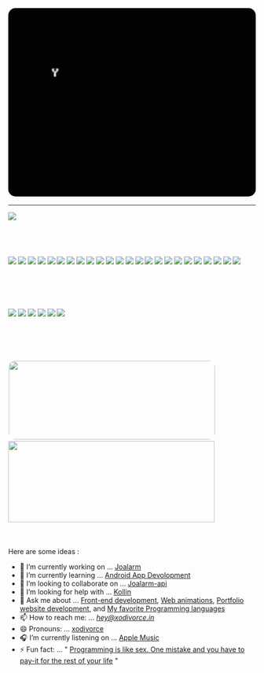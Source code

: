 <!--
**xodivorce/xodivorce** is a ✨ _special_ ✨ repository because its `README.md` (this file) appears on your GitHub profile.
-->

<!--  **Format Badges**
    <img src=" "/>
                    -->

<div class="ReadmeHeader">
   <img style="border-radius: 15px; width: 1000px;" src="./assets/gifs/apple.gif">
    <hr>
</div>
<div class="RedmeBody" style="font-family: 'Lexend Deca', sans-serif; color:#ffffff;">
    <div align="left">
        <img src="https://readme-typing-svg.herokuapp.com?color=ffffff?&font=Lexend+Deca&center=false&vCenter=false&width=500&height=35&lines=⚡+Full+Stack+Web+Developer;📱+iOS+Developer;🎨+UI/UX+Designer;🛠️+DevOps+Expert;🦋+Follow+XODIVORCE+for+more.." />
        <br>
    </div>
    <div align="left">
        <h2>My Tech Stacks:</h2>
        <div>
            <img src="https://img.shields.io/badge/html5-%23E34F26.svg?style=for-the-badge&logo=html5&logoColor=white"/>
            <img src="https://img.shields.io/badge/css3-%231572B6.svg?style=for-the-badge&logo=css3&logoColor=white"/>
            <img src="https://img.shields.io/badge/javascript-%23323330.svg?style=for-the-badge&logo=javascript&logoColor=%23F7DF1E"/>
            <img src="https://img.shields.io/badge/tailwindcss-%2338B2AC.svg?style=for-the-badge&logo=tailwind-css&logoColor=white"/>
            <img src="https://img.shields.io/badge/python-3670A0?style=for-the-badge&logo=python&logoColor=ffdd54"/>
            <img src="https://img.shields.io/badge/swift-F54A2A?style=for-the-badge&logo=swift&logoColor=white"/>
            <img src="https://img.shields.io/badge/c-%2300599C.svg?style=for-the-badge&logo=c&logoColor=white"/>
            <img src="https://img.shields.io/badge/assembly%20script-%23000000.svg?style=for-the-badge&logo=assemblyscript&logoColor=white"/>
            <img src="https://img.shields.io/badge/c++-%2300599C.svg?style=for-the-badge&logo=c%2B%2B&logoColor=white"/>
            <img src="https://img.shields.io/badge/php-%23777BB4.svg?style=for-the-badge&logo=php&logoColor=white"/>
            <img src="https://img.shields.io/badge/typescript-%23007ACC.svg?style=for-the-badge&logo=typescript&logoColor=white"/>
            <img src="https://img.shields.io/badge/mysql-%2300f.svg?style=for-the-badge&logo=mysql&logoColor=white"/>
            <img src="https://img.shields.io/badge/MongoDB-47A248?logo=mongodb&logoColor=fff&style=for-the-badge"/>
            <img src="https://img.shields.io/badge/express.js-%23404d59.svg?style=for-the-badge&logo=express&logoColor=%2361DAFB"/>
            <img src="https://img.shields.io/badge/node.js-6DA55F?style=for-the-badge&logo=node.js&logoColor=white"/>
            <img src="https://img.shields.io/badge/react-%2320232a.svg?style=for-the-badge&logo=react&logoColor=%2361DAFB"/>
            <img src="https://img.shields.io/badge/Next-black?style=for-the-badge&logo=next.js&logoColor=white"/>
            <img src="https://img.shields.io/badge/java-%23ED8B00.svg?style=for-the-badge&logo=openjdk&logoColor=white"/>
            <img src="https://img.shields.io/badge/NPM-%23CB3837.svg?style=for-the-badge&logo=npm&logoColor=white"/>
            <img src="https://img.shields.io/badge/Laravel-FF2D20?logo=laravel&logoColor=fff&style=for-the-badge"/>
            <img src="https://img.shields.io/badge/Apache-D22128?logo=apache&logoColor=fff&style=for-the-badge"/>
            <img src="(https://img.shields.io/badge/kotlin-%237F52FF.svg?style=for-the-badge&logo=kotlin&logoColor=white)">
             <img src="(https://img.shields.io/badge/JWT-black?style=for-the-badge&logo=JSON%20web%20tokens)">
            <img src="https://img.shields.io/badge/git-%23F05033.svg?style=for-the-badge&logo=git&logoColor=white"/>
        </div>
        <br>
        <h2>Operating Systems I Use:</h2>
        <div>
            <img src="https://img.shields.io/badge/mac%20os-000000?style=for-the-badge&logo=macos&logoColor=F0F0F0"/>
            <img src="https://img.shields.io/badge/Windows-0078D6?style=for-the-badge&logo=windows&logoColor=white"/>
            <img src="https://img.shields.io/badge/Arch%20Linux-1793D1?logo=arch-linux&logoColor=fff&style=for-the-badge"/>
            <img src="https://img.shields.io/badge/Android-3DDC84?style=for-the-badge&logo=android&logoColor=white"/>
            <img src="https://img.shields.io/badge/iOS-000000?style=for-the-badge&logo=ios&logoColor=white"/>
            <img src="https://img.shields.io/badge/Kali-268BEE?style=for-the-badge&logo=kalilinux&logoColor=white"/>
        </div>
        <br>
    </div>
    <div class="stats">
        <h2>My GitHub Stats:</h2>
        <a href=http://github-readme-streak-stats.herokuapp.com/demo >
            <img width=420 height=160 style="border-radius: 14px; border: 1px solid white;" src="http://github-readme-streak-stats.herokuapp.com?user=xodivorce&background=0000&border=0000&stroke=fff&ring=38bdf8&fire=ea21c4&currStreakLabel=38bdf8&currStreakNum=ea21c4&sideLabels=ea21c4&sideNums=38bdf8&dates=fff" />
        </a>
        <a href=https://github.com/anuraghazra/github-readme-stats >
            <img width=420 height=165 src="https://github-readme-stats.vercel.app/api?username=xodivorce&bg_color=0000&text_color=38bdf8&title_color=38bdf8&icon_color=ea21c4&show_icons=true&border_color=ffffff&border_radius=16" />
        </a>
    </div>
</div>
<div class="ReadmeFooter">
</div>

<br><br>
Here are some ideas :

- 🔭 I’m currently working on ... [Joalarm](https://github.com/xodivorce/joalarm)
- 🌱 I’m currently learning ... [Android App Devolopment](https://chatgpt.com/share/6862fa6b-46a4-800f-9d49-feec46f7972c)
- 👯 I’m looking to collaborate on ... [Joalarm-api](https://github.com/xodivorce/joalarm-api)
- 🤔 I’m looking for help with ... [Kollin](https://chatgpt.com/share/6862face-c100-800f-a8a6-5a11b9d8dc5f)
- 💬 Ask me about ... [Front-end development](https://chatgpt.com/share/1e408fa5-edbd-4414-a4a6-b0a1947b40ab), [Web animations](https://chatgpt.com/share/c975b2c0-6f53-4371-bb2d-1bb2a6fa0a41), [Portfolio website development](https://chatgpt.com/share/10212614-e54a-405e-a5db-6894f1f645f8), and [My favorite Programming languages](https://chatgpt.com/share/0e0e6349-3f3b-4cd3-8341-c7f7928ab293)
- 📫 How to reach me: ... *hey@xodivorce.in*
- 😄 Pronouns: ... [xodivorce](https://www.instagram.com/xodivorce)
- 🎧 I’m currently listening on ... [Apple Music](https://music.apple.com/profile/xodivorce)
- ⚡ Fun fact: ... " [Programming is like sex. One mistake and you have to pay-it for the rest of your life](https://chatgpt.com/share/96d46e01-f78b-479e-999c-829ff6ff550e) "
